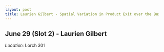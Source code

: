 ```yaml
---
layout: post
title: Laurien Gilbert - Spatial Variation in Product Exit over the Business Cycle (June 29)
---
```

## June 29 (Slot 2) - Laurien Gilbert

*Location:* Lorch 301

